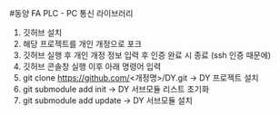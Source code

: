 ﻿#동양 FA
PLC - PC 통신 라이브러리

1. 깃허브 설치 
2. 해당 프로젝트를 개인 개정으로 포크
3. 깃허브 실행 후 개인 개정 정보 입력 후 인증 완료 시 종료 (ssh 인증 때문에)
4. 깃허브 콘솔창 실행 이후 아래 명령어 입력 
5. git clone https://github.com/<개정명>/DY.git -> DY 프로젝트 설치 
6. git submodule add init 			-> DY 서브모듈 리스트 초기화
7. git submodule add update			-> DY 서브모듈 설치